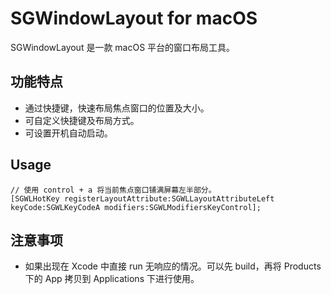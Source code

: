 # SGWindowLayout for macOS

SGWindowLayout 是一款 macOS 平台的窗口布局工具。

## 功能特点

- 通过快捷键，快速布局焦点窗口的位置及大小。
- 可自定义快捷键及布局方式。
- 可设置开机自动启动。

## Usage

```obj-c
// 使用 control + a 将当前焦点窗口铺满屏幕左半部分。
[SGWLHotKey registerLayoutAttribute:SGWLLayoutAttributeLeft keyCode:SGWLKeyCodeA modifiers:SGWLModifiersKeyControl];
```

## 注意事项

- 如果出现在 Xcode 中直接 run 无响应的情况。可以先 build，再将 Products 下的 App 拷贝到 Applications 下进行使用。
